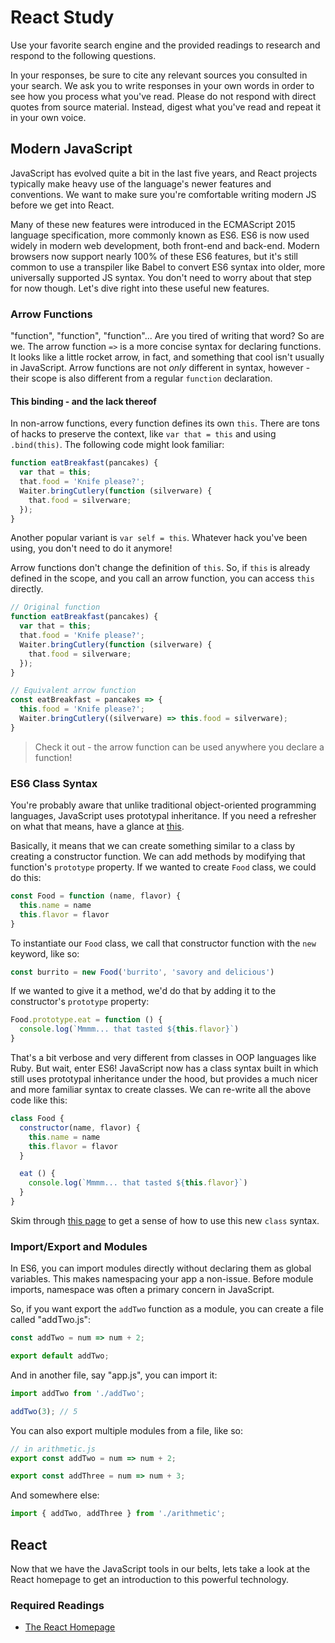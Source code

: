 # React Study

Use your favorite search engine and the provided readings to research and
respond to the following questions.

In your responses, be sure to cite any relevant sources you consulted in your
search. We ask you to write responses in your own words in order to see how you
process what you've read. Please do not respond with direct quotes from source
material. Instead, digest what you've read and repeat it in your own voice.

## Modern JavaScript

JavaScript has evolved quite a bit in the last five years, and React projects
typically make heavy use of the language's newer features and conventions. We
want to make sure you're comfortable writing modern JS before we get into React.

Many of these new features were introduced in the ECMAScript 2015 language
specification, more commonly known as ES6. ES6 is now used widely in modern web
development, both front-end and back-end. Modern browsers now support nearly
100% of these ES6 features, but it's still common to use a transpiler like Babel
to convert ES6 syntax into older, more universally supported JS syntax. You
don't need to worry about that step for now though. Let's dive right into these
useful new features.

### Arrow Functions

"function", "function", "function"... Are you tired of writing that word? So
are we. The arrow function `=>` is a more concise syntax for declaring
functions. It looks like a little rocket arrow, in fact, and something that
cool isn't usually in JavaScript. Arrow functions are not _only_ different in
syntax, however - their scope is also different from a regular `function`
declaration.

#### This binding - and the lack thereof

In non-arrow functions, every function defines its own `this`. There are tons of hacks to preserve the context, like `var that = this` and using `.bind(this)`. The following code might look familiar:

```javascript
function eatBreakfast(pancakes) {
  var that = this;
  that.food = 'Knife please?';
  Waiter.bringCutlery(function (silverware) {
    that.food = silverware;
  });
}
```

Another popular variant is `var self = this`. Whatever hack you've been using,
you don't need to do it anymore!

Arrow functions don't change the definition of `this`. So, if `this` is already
defined in the scope, and you call an arrow function, you can access `this`
directly.

```javascript
// Original function
function eatBreakfast(pancakes) {
  var that = this;
  that.food = 'Knife please?';
  Waiter.bringCutlery(function (silverware) {
    that.food = silverware;
  });
}

// Equivalent arrow function
const eatBreakfast = pancakes => {
  this.food = 'Knife please?';
  Waiter.bringCutlery((silverware) => this.food = silverware);
}
```
> Check it out - the arrow function can be used anywhere you declare a function!

### ES6 Class Syntax

You're probably aware that unlike traditional object-oriented programming
languages, JavaScript uses prototypal inheritance. If you need a refresher on
what that means, have a glance at [this](https://developer.mozilla.org/en-US/docs/Learn/JavaScript/Objects/Inheritance).

Basically, it means that we can create something similar to a class by creating
a constructor function. We can add methods by modifying that function's
`prototype` property. If we wanted to create `Food` class, we could do this:

```js
const Food = function (name, flavor) {
  this.name = name
  this.flavor = flavor
}
```
To instantiate our `Food` class, we call that constructor function with the
`new` keyword, like so:

```js
const burrito = new Food('burrito', 'savory and delicious')
```

If we wanted to give it a method, we'd do that by adding it to the constructor's
`prototype` property:

```js
Food.prototype.eat = function () {
  console.log(`Mmmm... that tasted ${this.flavor}`)
}
```

That's a bit verbose and very different from classes in OOP languages like Ruby.
But wait, enter ES6! JavaScript now has a class syntax built in which still uses
prototypal inheritance under the hood, but provides a much nicer and more
familiar syntax to create classes. We can re-write all the above code like
this:

```js
class Food {
  constructor(name, flavor) {
    this.name = name
    this.flavor = flavor
  }

  eat () {
    console.log(`Mmmm... that tasted ${this.flavor}`)
  }
}
```

Skim through [this page](https://developer.mozilla.org/en-US/docs/Web/JavaScript/Reference/Classes)
to get a sense of how to use this new `class` syntax.

### Import/Export and Modules

In ES6, you can import modules directly without declaring them as global
variables. This makes namespacing your app a non-issue. Before module imports,
namespace was often a primary concern in JavaScript.

So, if you want export the `addTwo` function as a module, you can create a file
called "addTwo.js":

```javascript
const addTwo = num => num + 2;

export default addTwo;
```

And in another file, say "app.js", you can import it:

```javascript
import addTwo from './addTwo';

addTwo(3); // 5
```

You can also export multiple modules from a file, like so:

```javascript
// in arithmetic.js
export const addTwo = num => num + 2;

export const addThree = num => num + 3;
```

And somewhere else:

```javascript
import { addTwo, addThree } from './arithmetic';
```

## React

Now that we have the JavaScript tools in our belts, lets take a look at the
React homepage to get an introduction to this powerful technology.

### Required Readings

- [The React Homepage](https://reactjs.org/)
